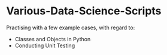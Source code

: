 # Various-Data-Science-Scripts

Practising with a few example cases, with regard to:
- Classes and Objects in Python
- Conducting Unit Testing
